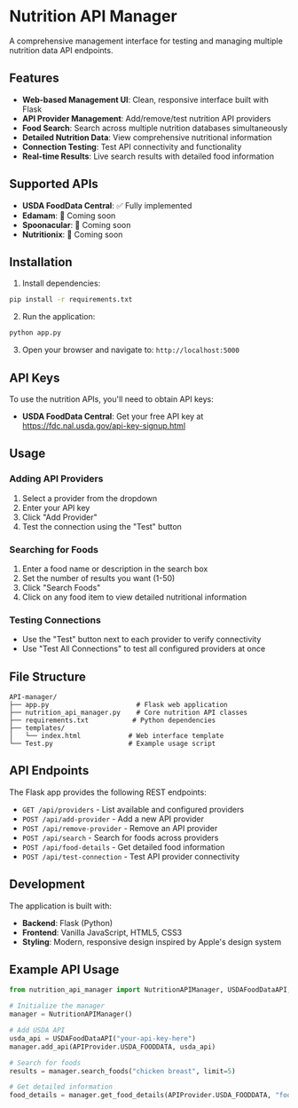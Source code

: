 # Nutrition API Manager

A comprehensive management interface for testing and managing multiple nutrition data API endpoints.

## Features

- **Web-based Management UI**: Clean, responsive interface built with Flask
- **API Provider Management**: Add/remove/test nutrition API providers
- **Food Search**: Search across multiple nutrition databases simultaneously
- **Detailed Nutrition Data**: View comprehensive nutritional information
- **Connection Testing**: Test API connectivity and functionality
- **Real-time Results**: Live search results with detailed food information

## Supported APIs

- **USDA FoodData Central**: ✅ Fully implemented
- **Edamam**: 🚧 Coming soon
- **Spoonacular**: 🚧 Coming soon
- **Nutritionix**: 🚧 Coming soon

## Installation

1. Install dependencies:
```bash
pip install -r requirements.txt
```

2. Run the application:
```bash
python app.py
```

3. Open your browser and navigate to: `http://localhost:5000`

## API Keys

To use the nutrition APIs, you'll need to obtain API keys:

- **USDA FoodData Central**: Get your free API key at https://fdc.nal.usda.gov/api-key-signup.html

## Usage

### Adding API Providers

1. Select a provider from the dropdown
2. Enter your API key
3. Click "Add Provider"
4. Test the connection using the "Test" button

### Searching for Foods

1. Enter a food name or description in the search box
2. Set the number of results you want (1-50)
3. Click "Search Foods"
4. Click on any food item to view detailed nutritional information

### Testing Connections

- Use the "Test" button next to each provider to verify connectivity
- Use "Test All Connections" to test all configured providers at once

## File Structure

```
API-manager/
├── app.py                      # Flask web application
├── nutrition_api_manager.py    # Core nutrition API classes
├── requirements.txt           # Python dependencies
├── templates/
│   └── index.html            # Web interface template
└── Test.py                   # Example usage script
```

## API Endpoints

The Flask app provides the following REST endpoints:

- `GET /api/providers` - List available and configured providers
- `POST /api/add-provider` - Add a new API provider
- `POST /api/remove-provider` - Remove an API provider
- `POST /api/search` - Search for foods across providers
- `POST /api/food-details` - Get detailed food information
- `POST /api/test-connection` - Test API provider connectivity

## Development

The application is built with:
- **Backend**: Flask (Python)
- **Frontend**: Vanilla JavaScript, HTML5, CSS3
- **Styling**: Modern, responsive design inspired by Apple's design system

## Example API Usage

```python
from nutrition_api_manager import NutritionAPIManager, USDAFoodDataAPI, APIProvider

# Initialize the manager
manager = NutritionAPIManager()

# Add USDA API
usda_api = USDAFoodDataAPI("your-api-key-here")
manager.add_api(APIProvider.USDA_FOODDATA, usda_api)

# Search for foods
results = manager.search_foods("chicken breast", limit=5)

# Get detailed information
food_details = manager.get_food_details(APIProvider.USDA_FOODDATA, "food_id")
```